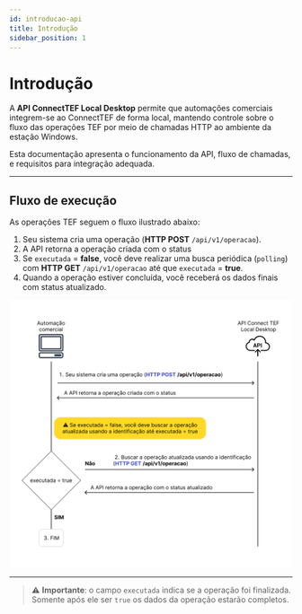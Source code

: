 ```yaml
---
id: introducao-api
title: Introdução
sidebar_position: 1
---
```


# Introdução

A **API ConnectTEF Local Desktop** permite que automações comerciais integrem-se ao ConnectTEF de forma local, mantendo controle sobre o fluxo das operações TEF por meio de chamadas HTTP ao ambiente da estação Windows.

Esta documentação apresenta o funcionamento da API, fluxo de chamadas, e requisitos para integração adequada.

---

## Fluxo de execução

As operações TEF seguem o fluxo ilustrado abaixo:

1. Seu sistema cria uma operação (**HTTP POST** `/api/v1/operacao`).
2. A API retorna a operação criada com o status
3. Se `executada` = **false**, você deve realizar uma busca periódica (`polling`) com **HTTP GET** `/api/v1/operacao` até que `executada` = **true**.
4. Quando a operação estiver concluída, você receberá os dados finais com status atualizado.

![img_5.png](img_5.png)

---

> ⚠️ **Importante**: o campo `executada` indica se a operação foi finalizada. Somente após ele ser `true` os dados da operação estarão completos.
